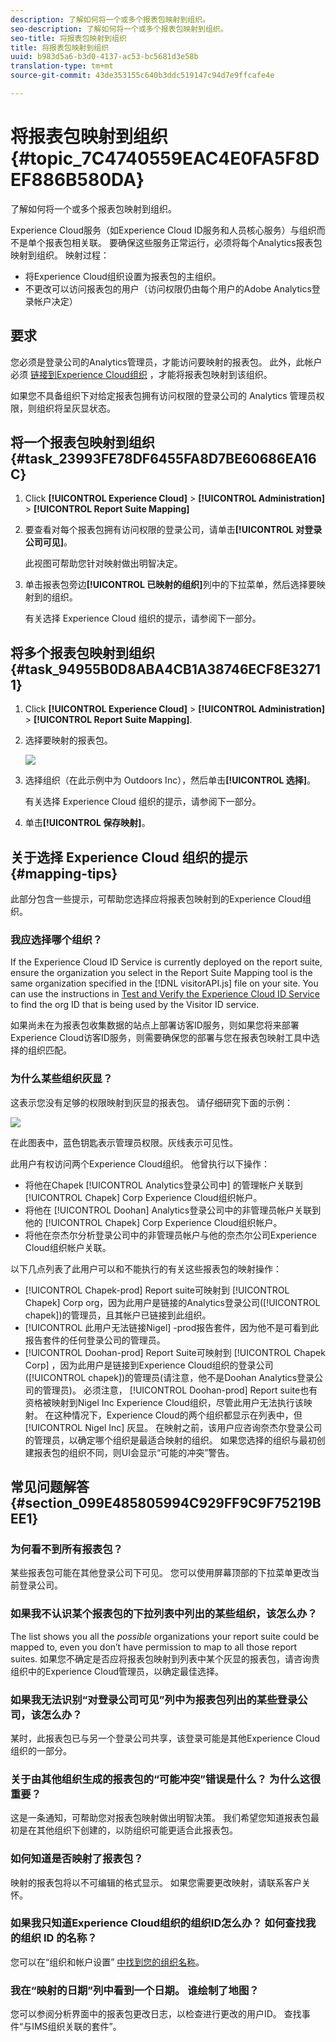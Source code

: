 ```yaml
---
description: 了解如何将一个或多个报表包映射到组织。
seo-description: 了解如何将一个或多个报表包映射到组织。
seo-title: 将报表包映射到组织
title: 将报表包映射到组织
uuid: b983d5a6-b3d0-4137-ac53-bc5681d3e58b
translation-type: tm+mt
source-git-commit: 43de353155c640b3ddc519147c94d7e9ffcafe4e

---
```



# 将报表包映射到组织 {#topic_7C4740559EAC4E0FA5F8DEF886B580DA}

了解如何将一个或多个报表包映射到组织。

Experience Cloud服务（如Experience Cloud ID服务和人员核心服务）与组织而不是单个报表包相关联。 要确保这些服务正常运行，必须将每个Analytics报表包映射到组织。 映射过程：

* 将Experience Cloud组织设置为报表包的主组织。
* 不更改可以访问报表包的用户（访问权限仍由每个用户的Adobe Analytics登录帐户决定）

## 要求

您必须是登录公司的Analytics管理员，才能访问要映射的报表包。 此外，此帐户必须 [链接到Experience Cloud组织](../admin-getting-started/organizations.md#topic_C31CB834F109465A82ED57FF0563B3F1) ，才能将报表包映射到该组织。

如果您不具备组织下对给定报表包拥有访问权限的登录公司的 Analytics 管理员权限，则组织将呈灰显状态。

## 将一个报表包映射到组织 {#task_23993FE78DF6455FA8D7BE60686EA16C}

1. Click **[!UICONTROL Experience Cloud]** > **[!UICONTROL Administration]** > **[!UICONTROL Report Suite Mapping]**

1. 要查看对每个报表包拥有访问权限的登录公司，请单击&#x200B;**[!UICONTROL 对登录公司可见]**。

   此视图可帮助您针对映射做出明智决定。

1. 单击报表包旁边&#x200B;**[!UICONTROL 已映射的组织]**&#x200B;列中的下拉菜单，然后选择要映射到的组织。

   有关选择 Experience Cloud 组织的提示，请参阅下一部分。

## 将多个报表包映射到组织 {#task_94955B0D8ABA4CB1A38746ECF8E32711}

1. Click **[!UICONTROL Experience Cloud]** > **[!UICONTROL Administration]** > **[!UICONTROL Report Suite Mapping]**.

1. 选择要映射的报表包。

   ![](assets/rs-mapping-multiple.png)

1. 选择组织（在此示例中为 Outdoors Inc），然后单击&#x200B;**[!UICONTROL 选择]**。

   有关选择 Experience Cloud 组织的提示，请参阅下一部分。

1. 单击&#x200B;**[!UICONTROL 保存映射]**。

## 关于选择 Experience Cloud 组织的提示 {#mapping-tips}

此部分包含一些提示，可帮助您选择应将报表包映射到的Experience Cloud组织。

### 我应选择哪个组织？

If the Experience Cloud ID Service is currently deployed on the report suite, ensure the organization you select in the Report Suite Mapping tool is the same organization specified in the [!DNL visitorAPI.js] file on your site. You can use the instructions in [Test and Verify the Experience Cloud ID Service](https://docs.adobe.com/content/help/en/id-service/using/implementation-guides/test-verify.html) to find the org ID that is being used by the Visitor ID service.

如果尚未在为报表包收集数据的站点上部署访客ID服务，则如果您将来部署Experience Cloud访客ID服务，则需要确保您的部署与您在报表包映射工具中选择的组织匹配。

### 为什么某些组织灰显？

这表示您没有足够的权限映射到灰显的报表包。 请仔细研究下面的示例：

![](assets/rs-mapping.png)

在此图表中，蓝色钥匙表示管理员权限。灰线表示可见性。

此用户有权访问两个Experience Cloud组织。 他曾执行以下操作：

* 将他在Chapek [!UICONTROL Analytics登录公司中] 的管理帐户关联到 [!UICONTROL Chapek] Corp Experience Cloud组织帐户。
* 将他在 [!UICONTROL Doohan] Analytics登录公司中的非管理员帐户关联到他的 [!UICONTROL Chapek] Corp Experience Cloud组织帐户。
* 将他在奈杰尔分析登录公司中的非管理员帐户与他的奈杰尔公司Experience Cloud组织帐户关联。

以下几点列表了此用户可以和不能执行的有关这些报表包的映射操作：

* [!UICONTROL Chapek-prod] Report suite可映射到 [!UICONTROL Chapek] Corp org，因为此用户是链接的Analytics登录公司([!UICONTROL chapek])的管理员，且其帐户已链接到此组织。
* [!UICONTROL 此用户无法链接Nigel] -prod报告套件，因为他不是可看到此报告套件的任何登录公司的管理员。
* [!UICONTROL Doohan-prod] Report Suite可映射到 [!UICONTROL Chapek Corp] ，因为此用户是链接到Experience Cloud组织的登录公司([!UICONTROL chapek])的管理员(请注意，他不是Doohan Analytics登录公司的管理员)。 必须注意， [!UICONTROL Doohan-prod] Report suite也有资格被映射到Nigel Inc Experience Cloud组织，尽管此用户无法执行该映射。 在这种情况下，Experience Cloud的两个组织都显示在列表中，但 [!UICONTROL Nigel Inc] 灰显。 在映射之前，该用户应咨询奈杰尔登录公司的管理员，以确定哪个组织是最适合映射的组织。 如果您选择的组织与最初创建报表包的组织不同，则UI会显示“可能的冲突”警告。

## 常见问题解答 {#section_099E485805994C929FF9C9F75219BEE1}

### 为何看不到所有报表包？

某些报表包可能在其他登录公司下可见。 您可以使用屏幕顶部的下拉菜单更改当前登录公司。

### 如果我不认识某个报表包的下拉列表中列出的某些组织，该怎么办？

The list shows you all the *possible* organizations your report suite could be mapped to, even you don’t have permission to map to all those report suites. 如果您不确定是否应将报表包映射到列表中某个灰显的报表包，请咨询贵组织中的Experience Cloud管理员，以确定最佳选择。

### 如果我无法识别“对登录公司可见”列中为报表包列出的某些登录公司，该怎么办？

某时，此报表包已与另一个登录公司共享，该登录可能是其他Experience Cloud组织的一部分。

### 关于由其他组织生成的报表包的“可能冲突”错误是什么？ 为什么这很重要？

这是一条通知，可帮助您对报表包映射做出明智决策。 我们希望您知道报表包最初是在其他组织下创建的，以防组织可能更适合此报表包。

### 如何知道是否映射了报表包？

映射的报表包将以不可编辑的格式显示。 如果您需要更改映射，请联系客户关怀。

### 如果我只知道Experience Cloud组织的组织ID怎么办？ 如何查找我的组织 ID 的名称？

您可以在“组织和帐户设置” [中找到您的组织名称](https://docs.adobe.com/content/help/en/core-services/interface/manage-users-and-products/organizations.html)。

### 我在“映射的日期”列中看到一个日期。 谁绘制了地图？

您可以参阅分析界面中的报表包更改日志，以检查进行更改的用户ID。 查找事件“与IMS组织关联的套件”。

